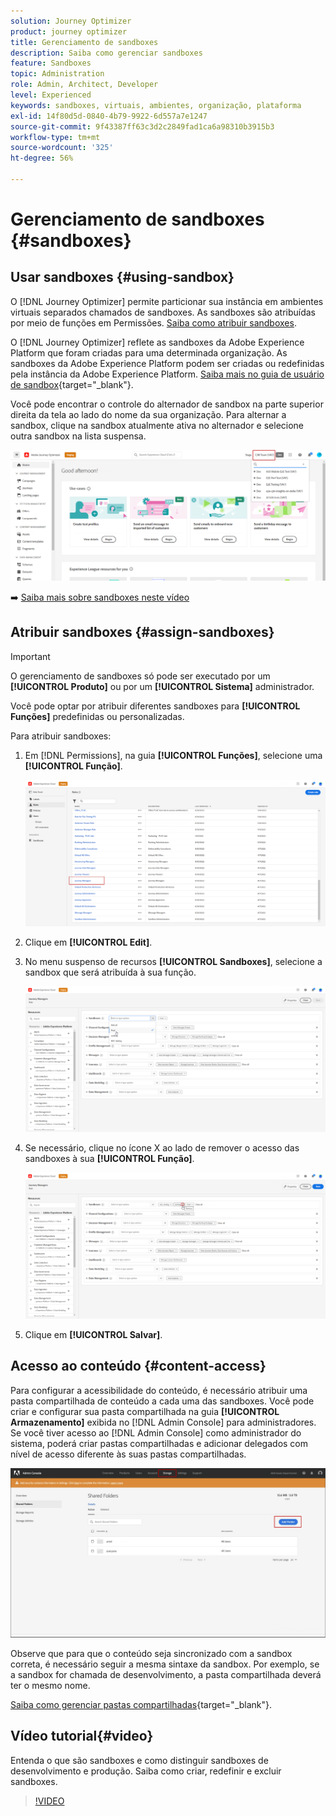```yaml
---
solution: Journey Optimizer
product: journey optimizer
title: Gerenciamento de sandboxes
description: Saiba como gerenciar sandboxes
feature: Sandboxes
topic: Administration
role: Admin, Architect, Developer
level: Experienced
keywords: sandboxes, virtuais, ambientes, organização, plataforma
exl-id: 14f80d5d-0840-4b79-9922-6d557a7e1247
source-git-commit: 9f43387ff63c3d2c2849fad1ca6a98310b3915b3
workflow-type: tm+mt
source-wordcount: '325'
ht-degree: 56%

---
```


# Gerenciamento de sandboxes {#sandboxes}

## Usar sandboxes {#using-sandbox}

O [!DNL Journey Optimizer] permite particionar sua instância em ambientes virtuais separados chamados de sandboxes.
As sandboxes são atribuídas por meio de funções em Permissões. [Saiba como atribuir sandboxes](permissions.md#create-product-profile).

O [!DNL Journey Optimizer] reflete as sandboxes da Adobe Experience Platform que foram criadas para uma determinada organização. As sandboxes da Adobe Experience Platform podem ser criadas ou redefinidas pela instância da Adobe Experience Platform. [Saiba mais no guia de usuário de sandbox](https://experienceleague.adobe.com/docs/experience-platform/sandbox/ui/user-guide.html?lang=pt-BR){target="_blank"}.

Você pode encontrar o controle do alternador de sandbox na parte superior direita da tela ao lado do nome da sua organização. Para alternar a sandbox, clique na sandbox atualmente ativa no alternador e selecione outra sandbox na lista suspensa.

![](assets/sandbox_5.png)

➡️ [Saiba mais sobre sandboxes neste vídeo](#video)

## Atribuir sandboxes {#assign-sandboxes}

>[!IMPORTANT]
>
> O gerenciamento de sandboxes só pode ser executado por um **[!UICONTROL Produto]** ou por um **[!UICONTROL Sistema]** administrador.

Você pode optar por atribuir diferentes sandboxes para **[!UICONTROL Funções]** predefinidas ou personalizadas.

Para atribuir sandboxes:

1. Em [!DNL Permissions], na guia **[!UICONTROL Funções]**, selecione uma **[!UICONTROL Função]**.

   ![](assets/sandbox_1.png)

1. Clique em **[!UICONTROL Edit]**.

1. No menu suspenso de recursos **[!UICONTROL Sandboxes]**, selecione a sandbox que será atribuída à sua função.

   ![](assets/sandbox_3.png)

1. Se necessário, clique no ícone X ao lado de remover o acesso das sandboxes à sua **[!UICONTROL Função]**.

   ![](assets/sandbox_4.png)

1. Clique em **[!UICONTROL Salvar]**.

## Acesso ao conteúdo {#content-access}

Para configurar a acessibilidade do conteúdo, é necessário atribuir uma pasta compartilhada de conteúdo a cada uma das sandboxes. Você pode criar e configurar sua pasta compartilhada na guia **[!UICONTROL Armazenamento]** exibida no [!DNL Admin Console] para administradores. Se você tiver acesso ao [!DNL Admin Console] como administrador do sistema, poderá criar pastas compartilhadas e adicionar delegados com nível de acesso diferente às suas pastas compartilhadas.

![](assets/do-not-localize/content_access.png)

Observe que para que o conteúdo seja sincronizado com a sandbox correta, é necessário seguir a mesma sintaxe da sandbox. Por exemplo, se a sandbox for chamada de desenvolvimento, a pasta compartilhada deverá ter o mesmo nome.

[Saiba como gerenciar pastas compartilhadas](https://helpx.adobe.com/br/enterprise/admin-guide.html/enterprise/using/manage-adobe-storage.ug.html){target="_blank"}.

## Vídeo tutorial{#video}

Entenda o que são sandboxes e como distinguir sandboxes de desenvolvimento e produção. Saiba como criar, redefinir e excluir sandboxes.

>[!VIDEO](https://video.tv.adobe.com/v/334355?quality=12)